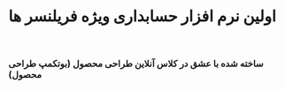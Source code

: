 <h1>اولین نرم افزار حسابداری ویژه فریلنسر ها
</h1>
</br>
<h3>ساخته شده با عشق در کلاس آنلاین طراحی محصول (بوتکمپ طراحی محصول)</h3>
